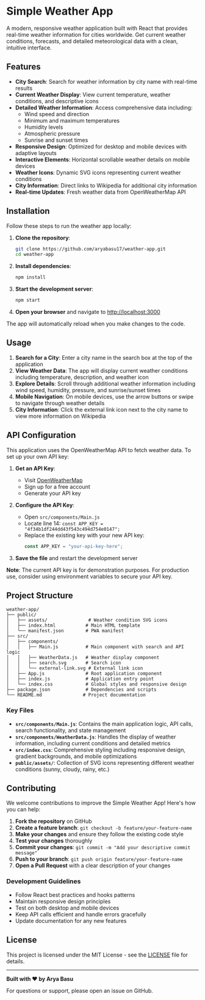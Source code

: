 # Simple Weather App

A modern, responsive weather application built with React that provides real-time weather information for cities worldwide. Get current weather conditions, forecasts, and detailed meteorological data with a clean, intuitive interface.

## Features

- **City Search**: Search for weather information by city name with real-time results
- **Current Weather Display**: View current temperature, weather conditions, and descriptive icons
- **Detailed Weather Information**: Access comprehensive data including:
  - Wind speed and direction
  - Minimum and maximum temperatures
  - Humidity levels
  - Atmospheric pressure
  - Sunrise and sunset times
- **Responsive Design**: Optimized for desktop and mobile devices with adaptive layouts
- **Interactive Elements**: Horizontal scrollable weather details on mobile devices
- **Weather Icons**: Dynamic SVG icons representing current weather conditions
- **City Information**: Direct links to Wikipedia for additional city information
- **Real-time Updates**: Fresh weather data from OpenWeatherMap API

## Installation

Follow these steps to run the weather app locally:

1. **Clone the repository**:
   ```bash
   git clone https://github.com/aryabasu17/weather-app.git
   cd weather-app
   ```

2. **Install dependencies**:
   ```bash
   npm install
   ```

3. **Start the development server**:
   ```bash
   npm start
   ```

4. **Open your browser** and navigate to [http://localhost:3000](http://localhost:3000)

The app will automatically reload when you make changes to the code.

## Usage

1. **Search for a City**: Enter a city name in the search box at the top of the application
2. **View Weather Data**: The app will display current weather conditions including temperature, description, and weather icon
3. **Explore Details**: Scroll through additional weather information including wind speed, humidity, pressure, and sunrise/sunset times
4. **Mobile Navigation**: On mobile devices, use the arrow buttons or swipe to navigate through weather details
5. **City Information**: Click the external link icon next to the city name to view more information on Wikipedia

## API Configuration

This application uses the OpenWeatherMap API to fetch weather data. To set up your own API key:

1. **Get an API Key**:
   - Visit [OpenWeatherMap](https://openweathermap.org/api)
   - Sign up for a free account
   - Generate your API key

2. **Configure the API Key**:
   - Open `src/components/Main.js`
   - Locate line 14: `const APP_KEY = "4f34b1df244dd43f543c494d754e0147";`
   - Replace the existing key with your new API key:
     ```javascript
     const APP_KEY = "your-api-key-here";
     ```

3. **Save the file** and restart the development server

**Note**: The current API key is for demonstration purposes. For production use, consider using environment variables to secure your API key.

## Project Structure

```
weather-app/
├── public/
│   ├── assets/               # Weather condition SVG icons
│   ├── index.html           # Main HTML template
│   └── manifest.json        # PWA manifest
├── src/
│   ├── components/
│   │   ├── Main.js          # Main component with search and API logic
│   │   ├── WeatherData.js   # Weather display component
│   │   ├── search.svg       # Search icon
│   │   └── external-link.svg # External link icon
│   ├── App.js               # Root application component
│   ├── index.js             # Application entry point
│   └── index.css            # Global styles and responsive design
├── package.json             # Dependencies and scripts
└── README.md               # Project documentation
```

### Key Files

- **`src/components/Main.js`**: Contains the main application logic, API calls, search functionality, and state management
- **`src/components/WeatherData.js`**: Handles the display of weather information, including current conditions and detailed metrics
- **`src/index.css`**: Comprehensive styling including responsive design, gradient backgrounds, and mobile optimizations
- **`public/assets/`**: Collection of SVG icons representing different weather conditions (sunny, cloudy, rainy, etc.)

## Contributing

We welcome contributions to improve the Simple Weather App! Here's how you can help:

1. **Fork the repository** on GitHub
2. **Create a feature branch**: `git checkout -b feature/your-feature-name`
3. **Make your changes** and ensure they follow the existing code style
4. **Test your changes** thoroughly
5. **Commit your changes**: `git commit -m "Add your descriptive commit message"`
6. **Push to your branch**: `git push origin feature/your-feature-name`
7. **Open a Pull Request** with a clear description of your changes

### Development Guidelines

- Follow React best practices and hooks patterns
- Maintain responsive design principles
- Test on both desktop and mobile devices
- Keep API calls efficient and handle errors gracefully
- Update documentation for any new features

## License

This project is licensed under the MIT License - see the [LICENSE](LICENSE) file for details.

---

**Built with ❤️ by Arya Basu**

For questions or support, please open an issue on GitHub.
